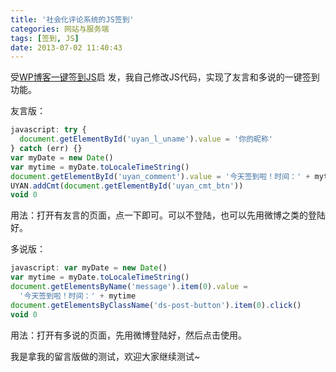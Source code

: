 ```yaml
---
title: '社会化评论系统的JS签到'
categories: 网站与服务端
tags: [签到, JS]
date: 2013-07-02 11:40:43
---
```


受[WP博客一键签到JS](/article/chat/wordpress-blog-onekey-comment-javascript.lantian)启
发，我自己修改JS代码，实现了友言和多说的一键签到功能。

友言版：

```javascript
javascript: try {
  document.getElementById('uyan_l_uname').value = '你的昵称'
} catch (err) {}
var myDate = new Date()
var mytime = myDate.toLocaleTimeString()
document.getElementById('uyan_comment').value = '今天签到啦！时间：' + mytime
UYAN.addCmt(document.getElementById('uyan_cmt_btn'))
void 0
```

用法：打开有友言的页面，点一下即可。可以不登陆，也可以先用微博之类的登陆好。

多说版：

```javascript
javascript: var myDate = new Date()
var mytime = myDate.toLocaleTimeString()
document.getElementsByName('message').item(0).value =
  '今天签到啦！时间：' + mytime
document.getElementsByClassName('ds-post-button').item(0).click()
void 0
```

用法：打开有多说的页面，先用微博登陆好，然后点击使用。

我是拿我的留言版做的测试，欢迎大家继续测试~

